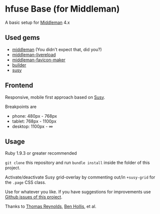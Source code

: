 # hfuse Base (for Middleman)

A basic setup for [Middleman](https://github.com/middleman/) 4.x

## Used gems

- [middleman](https://rubygems.org/gems/middleman) (You didn't expect that, did you?)
- [middleman-livereload](https://rubygems.org/gems/middleman-livereload/)
- [middleman-favicon-maker](https://rubygems.org/gems/middleman-favicon-maker/)
- [builder](http://rubygems.org/gems/builder/)
- [susy](https://rubygems.org/gems/susy/)


## Frontend

Responsive, mobile first approach based on [Susy](http://susy.oddbird.net).

Breakpoints are
- phone: 480px - 768px
- tablet: 768px - 1100px
- desktop: 1100px - ∞


## Usage

Ruby 1.9.3 or greater recommended

`git clone` this repository and run `bundle install` inside the folder of this project.

Activate/deactivate Susy grid-overlay by commenting out/in `+susy-grid` for the `.page` CSS class.

Use for whatever you like. If you have suggestions for improvements use [Github issues of this project](https://github.com/cseelus/middleman-sample/issues/).

Thanks to [Thomas Reynolds](https://twitter.com/tdreyno), [Ben Hollis](https://twitter.com/bhollis), et al.
